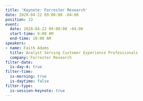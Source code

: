 ```yaml
---
title: 'Keynote: Forrester Research'
date: 2020-04-22 09:00:00 -04:00
position: 33
event:
  date: 2020-04-22 09:00:00 -04:00
  start-time: 9:00 AM
  end-time: 10:00 AM
speakers:
- name: Faith Adams
  title: Analyst Serving Customer Experience Professionals
  company: Forrester Research
filter-date:
  is-day-4: true
filter-time:
  is-morning: true
  is-daytime: false
filter-type:
  is-session-keynote: true
---
```


